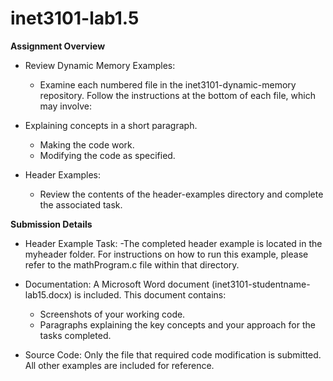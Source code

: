 # inet3101-lab1.5
**Assignment Overview**
- Review Dynamic Memory Examples:
  - Examine each numbered file in the inet3101-dynamic-memory repository. Follow the instructions at the bottom of each file, which may involve:

- Explaining concepts in a short paragraph.
  - Making the code work.
  - Modifying the code as specified.
- Header Examples:
  - Review the contents of the header-examples directory and complete the associated task.

**Submission Details**
- Header Example Task:
  -The completed header example is located in the myheader folder. For instructions on how to run this example, please refer to the mathProgram.c file within that directory.

- Documentation:
  A Microsoft Word document (inet3101-studentname-lab15.docx) is included. This document contains:

  - Screenshots of your working code.
  - Paragraphs explaining the key concepts and your approach for the tasks completed.
  
- Source Code:
    Only the file that required code modification is submitted. All other examples are included for reference.

